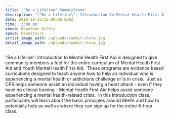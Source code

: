 ```yaml
---
title: '"Be a Lifeline" SummitStone'
description: "\"Be a Lifeline\": Introduction to Mental Health First Aid is designed to give community members a feel for the entire curriculum of Mental Health First Aid and Youth Mental Health First Aid. \_These programs are evidence based curriculums designed to teach anyone how to help an individual who is experiencing a mental health or addictions challenge or is in crisis. \_Just as CPR helps someone assist an individual having a heart attack - even if they have no clinical training - Mental Health First Aid helps assist someone experiencing a mental health-related crisis. \_In this Introduction class, participants will learn about the basic principles around MHFA and how to potentially help as well as where they can sign up for the entire 8-hour class."
date: 2016-10-15T15:00:00.000Z
time: '3:00 pm'
venue: Downtown Artery
space: Downstairs
artist_image_path: /uploads/summit-stone.jpg
detail_image_path: /uploads/summit-stone.jpg
---
```



"Be a Lifeline": Introduction to Mental Health First Aid is designed to give community members a feel for the entire curriculum of Mental Health First Aid and Youth Mental Health First Aid.  These programs are evidence based curriculums designed to teach anyone how to help an individual who is experiencing a mental health or addictions challenge or is in crisis.  Just as CPR helps someone assist an individual having a heart attack - even if they have no clinical training - Mental Health First Aid helps assist someone experiencing a mental health-related crisis.  In this Introduction class, participants will learn about the basic principles around MHFA and how to potentially help as well as where they can sign up for the entire 8-hour class.